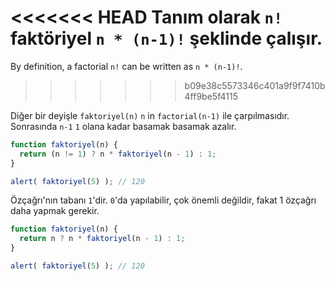 <<<<<<< HEAD
Tanım olarak `n!` faktöriyel `n * (n-1)!` şeklinde çalışır.
=======
By definition, a factorial `n!` can be written as `n * (n-1)!`.
>>>>>>> b09e38c5573346c401a9f9f7410b4ff9be5f4115

Diğer bir deyişle `faktoriyel(n)` `n` in `factorial(n-1)` ile çarpılmasıdır. Sonrasında `n-1` `1` olana kadar basamak basamak azalır.

```js run
function faktoriyel(n) {
  return (n != 1) ? n * faktoriyel(n - 1) : 1;
}

alert( faktoriyel(5) ); // 120
```

Özçağrı'nın tabanı `1`'dir. `0`'da yapılabilir, çok önemli değildir, fakat 1 özçağrı daha yapmak gerekir.

```js run
function faktoriyel(n) {
  return n ? n * faktoriyel(n - 1) : 1;
}

alert( faktoriyel(5) ); // 120
```

